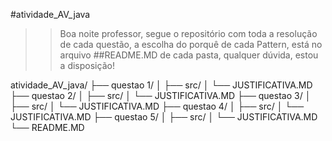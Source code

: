 #atividade_AV_java

>>Boa noite professor, segue o repositório com toda a resolução de cada questão, a escolha do porquê de cada Pattern, está no arquivo ##README.MD de cada pasta, qualquer dúvida, estou a disposição!

atividade_AV_java/
├── questao 1/
│   ├── src/
│   └── JUSTIFICATIVA.MD
├── questao 2/
│   ├── src/
│   └── JUSTIFICATIVA.MD
├── questao 3/
│   ├── src/
│   └── JUSTIFICATIVA.MD
├── questao 4/
│   ├── src/
│   └── JUSTIFICATIVA.MD
├── questao 5/
│   ├── src/
│   └── JUSTIFICATIVA.MD
└── README.MD
